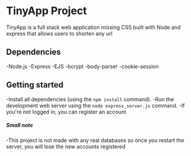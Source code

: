 # TinyApp Project

TinyApp is a full stack web application missing CSS built with Node and express that allows users to shorten any url

## Dependencies
-Node.js
-Express
-EJS
-bcrypt
-body-parser
-cookie-session

## Getting started

-Install all dependencies (using the `npm install` command).
-Run the development web server using the `node express_server.js` command.
-If you're not logged in, you can register an account

##### Small note
-This project is not made with any real databases so once you restart the server, you will lose the new accounts registered
